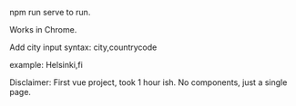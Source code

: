 npm run serve to run.

Works in Chrome.

Add city input syntax: city,countrycode

example: Helsinki,fi

Disclaimer: First vue project, took 1 hour ish. No components, just a single page.